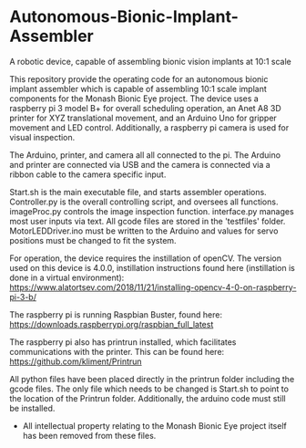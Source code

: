 # Autonomous-Bionic-Implant-Assembler
A robotic device, capable of assembling bionic vision implants at 10:1 scale

This repository provide the operating code for an autonomous bionic implant assembler which is capable of assembling 10:1 scale implant components for the Monash Bionic Eye project. The device uses a raspberry pi 3 model B+ for overall scheduling operation, an Anet A8 3D printer for XYZ translational movement, and an Arduino Uno for gripper movement and LED control. Additionally, a raspberry pi camera is used for visual inspection. 


The Arduino, printer, and camera all all connected to the pi. The Arduino and printer are connected via USB and the camera is connected via a ribbon cable to the camera specific input.


Start.sh is the main executable file, and starts assembler operations.
Controller.py is the overall controlling script, and oversees all functions.
imageProc.py controls the image inspection function.
interface.py manages most user inputs via text.
All gcode files are stored in the 'testfiles' folder.
MotorLEDDriver.ino must be written to the Arduino and values for servo positions must be changed to fit the system.


For operation, the device requires the instillation of openCV. The version used on this device is 4.0.0, instillation instructions found here (instillation is done in a virtual environment): https://www.alatortsev.com/2018/11/21/installing-opencv-4-0-on-raspberry-pi-3-b/

The raspberry pi is running Raspbian Buster, found here: https://downloads.raspberrypi.org/raspbian_full_latest

The raspberry pi also has printrun installed, which facilitates communications with the printer. This can be found here: https://github.com/kliment/Printrun


All python files have been placed directly in the printrun folder including the gcode files. The only file which needs to be changed is Start.sh to point to the location of the Printrun folder. Additionally, the arduino code must still be installed. 

* All intellectual property relating to the Monash Bionic Eye project itself has been removed from these files.
